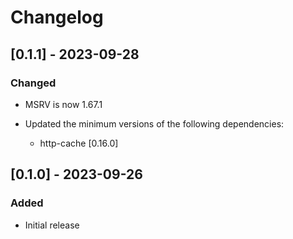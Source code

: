 
# Changelog

## [0.1.1] - 2023-09-28

### Changed

- MSRV is now 1.67.1

- Updated the minimum versions of the following dependencies:
    - http-cache [0.16.0]

## [0.1.0] - 2023-09-26

### Added

- Initial release
